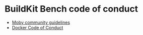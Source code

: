 # BuildKit Bench code of conduct

- [Moby community guidelines](https://github.com/moby/moby/blob/master/CONTRIBUTING.md#moby-community-guidelines)
- [Docker Code of Conduct](https://github.com/docker/code-of-conduct)
